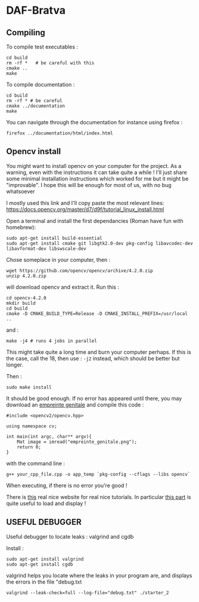 # DAF-Bratva

## Compiling

To compile test executables :

```
cd build
rm -rf *   # be careful with this
cmake ..
make
```

To compile documentation :
```
cd build
rm -rf * # be careful
cmake ../documentation
make
```

You can navigate through the documentation for instance using firefox :
```
firefox ../documentation/html/index.html
```

## Opencv install

You might want to install opencv on your computer for the project. As a warning,
even with the instructions it can take quite a while ! I'll just share some 
minimal installation instructions which worked for me but it might be "improvable".
I hope this will be enough for most of us, with no bug whatsoever

I mostly used this link and I'll copy paste the most relevant lines:
https://docs.opencv.org/master/d7/d9f/tutorial_linux_install.html

Open a terminal and install the first dependancies (Roman have fun with homebrew):
```
sudo apt-get install build-essential
sudo apt-get install cmake git libgtk2.0-dev pkg-config libavcodec-dev libavformat-dev libswscale-dev
```

Chose someplace in your computer, then :
```
wget https://github.com/opencv/opencv/archive/4.2.0.zip 
unzip 4.2.0.zip
```

will download opencv and extract it.
Run this :
```
cd opencv-4.2.0
mkdir build
cd build
cmake -D CMAKE_BUILD_TYPE=Release -D CMAKE_INSTALL_PREFIX=/usr/local ..
```

and :
```
make -j4 # runs 4 jobs in parallel
```
This might take quite a long time and burn your computer perhaps. If this is the
case, call the 18, then use : `-j2` instead, which should be better but longer.

Then :
```
sudo make install
```

It should be good enough. If no error has appeared until there, you may
download an [empreinte genitale](http://stateuic.habite.la/drawings/517.0.png) and compile this code :

```
#include <opencv2/opencv.hpp>

using namespace cv;

int main(int argc, char** argv){
    Mat image = imread("empreinte_genitale.png");
    return 0;
}
```
with the command line :
```
g++ your_cpp_file.cpp -o app_temp `pkg-config --cflags --libs opencv`

```
When executing, if there is no error you're good !

There is [this](https://www.opencv-srf.com/p/introduction.html) real nice website for real nice tutorials.
In particular [this part](https://www.opencv-srf.com/2017/11/load-and-display-image.html) is quite useful to load and display !


## USEFUL DEBUGGER

Useful debugger to locate leaks : valgrind and cgdb

Install :
```
sudo apt-get install valgrind 
sudo apt-get install cgdb
```

valgrind helps you locate where the leaks in your program are, and displays the errors in the file "debug.txt

```
valgrind --leak-check=full --log-file="debug.txt" ./starter_2
```
